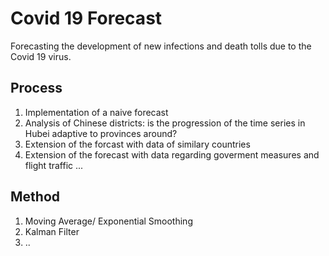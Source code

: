 
# Covid 19 Forecast 
Forecasting the development of new infections and death tolls due to the Covid 19 virus. 

## Process
1. Implementation of a naive forecast
2. Analysis of Chinese districts: is the progression of the time series in Hubei adaptive to provinces around?
3. Extension of the forcast with data of similary countries
4. Extension of the forecast with data regarding goverment measures and flight traffic ...

## Method 
1. Moving Average/ Exponential Smoothing 
2. Kalman Filter 
3. ..
